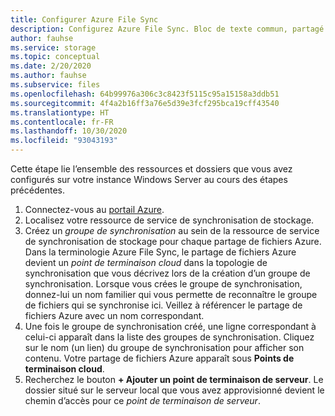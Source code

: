 ```yaml
---
title: Configurer Azure File Sync
description: Configurez Azure File Sync. Bloc de texte commun, partagé entre plusieurs documents de migration.
author: fauhse
ms.service: storage
ms.topic: conceptual
ms.date: 2/20/2020
ms.author: fauhse
ms.subservice: files
ms.openlocfilehash: 64b99976a306c3c8423f5115c95a15158a3ddb51
ms.sourcegitcommit: 4f4a2b16ff3a76e5d39e3fcf295bca19cff43540
ms.translationtype: HT
ms.contentlocale: fr-FR
ms.lasthandoff: 10/30/2020
ms.locfileid: "93043193"
---
```

Cette étape lie l’ensemble des ressources et dossiers que vous avez configurés sur votre instance Windows Server au cours des étapes précédentes.

1. Connectez-vous au [portail Azure](https://portal.azure.com).
1. Localisez votre ressource de service de synchronisation de stockage.
1. Créez un *groupe de synchronisation* au sein de la ressource de service de synchronisation de stockage pour chaque partage de fichiers Azure. Dans la terminologie Azure File Sync, le partage de fichiers Azure devient un *point de terminaison cloud* dans la topologie de synchronisation que vous décrivez lors de la création d’un groupe de synchronisation. Lorsque vous crées le groupe de synchronisation, donnez-lui un nom familier qui vous permette de reconnaître le groupe de fichiers qui se synchronise ici. Veillez à référencer le partage de fichiers Azure avec un nom correspondant.
1. Une fois le groupe de synchronisation créé, une ligne correspondant à celui-ci apparaît dans la liste des groupes de synchronisation. Cliquez sur le nom (un lien) du groupe de synchronisation pour afficher son contenu. Votre partage de fichiers Azure apparaît sous **Points de terminaison cloud**.
1. Recherchez le bouton **+ Ajouter un point de terminaison de serveur**. Le dossier situé sur le serveur local que vous avez approvisionné devient le chemin d’accès pour ce *point de terminaison de serveur*.
